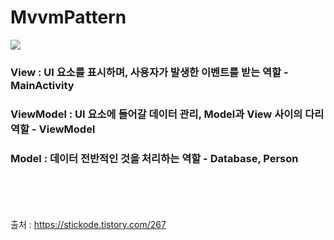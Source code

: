 # MvvmPattern

<img src="https://img1.daumcdn.net/thumb/R1280x0/?scode=mtistory2&fname=https%3A%2F%2Fblog.kakaocdn.net%2Fdn%2Frmcz0%2FbtrcNl6iubW%2FRkzIVx8K86vKgHWeTpYd11%2Fimg.png">

### View : UI 요소를 표시하며, 사용자가 발생한 이벤트를 받는 역할 - MainActivity
### ViewModel : UI 요소에 들어갈 데이터 관리, Model과 View 사이의 다리 역할 - ViewModel
### Model : 데이터 전반적인 것을 처리하는 역할 - Database, Person


<br><br><br><br>
출처 : https://stickode.tistory.com/267
